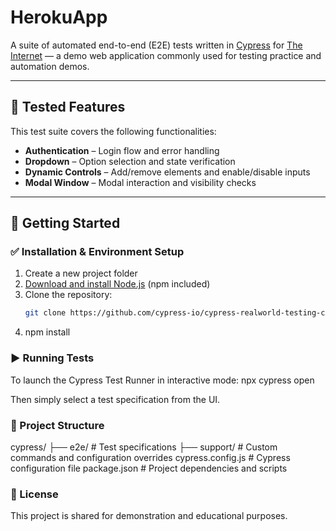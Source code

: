 # HerokuApp

A suite of automated end-to-end (E2E) tests written in [Cypress](https://www.cypress.io) for [The Internet](https://the-internet.herokuapp.com) — a demo web application commonly used for testing practice and automation demos.

---

## 🧪 Tested Features

This test suite covers the following functionalities:

- **Authentication** – Login flow and error handling
- **Dropdown** – Option selection and state verification
- **Dynamic Controls** – Add/remove elements and enable/disable inputs
- **Modal Window** – Modal interaction and visibility checks

---

## 🚀 Getting Started


### ✅ Installation & Environment Setup

1. Create a new project folder  
2. [Download and install Node.js](https://nodejs.org) (npm included)  
3. Clone the repository:  
   ```bash
   git clone https://github.com/cypress-io/cypress-realworld-testing-course-app.git
4. npm install


### ▶️ Running Tests

To launch the Cypress Test Runner in interactive mode:
npx cypress open

Then simply select a test specification from the UI.


### 📁 Project Structure

cypress/
  ├── e2e/           # Test specifications
  ├── support/       # Custom commands and configuration overrides
cypress.config.js     # Cypress configuration file
package.json          # Project dependencies and scripts


### 📄 License

This project is shared for demonstration and educational purposes.